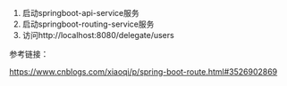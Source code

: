 1. 启动springboot-api-service服务
2. 启动springboot-routing-service服务
3. 访问http://localhost:8080/delegate/users

参考链接：

https://www.cnblogs.com/xiaoqi/p/spring-boot-route.html#3526902869